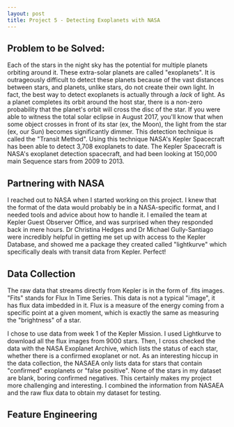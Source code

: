 ```yaml
---
layout: post
title: Project 5 - Detecting Exoplanets with NASA
---
```


## Problem to be Solved:
Each of the stars in the night sky has the potential for multiple planets orbiting around it. These extra-solar planets are called "exoplanets". It is outrageously difficult to detect these planets because of the vast distances between stars, and planets, unlike stars, do not create their own light. In fact, the best way to detect exoplanets is actually through a *lack* of light. As a planet completes its orbit around the host star, there is a non-zero probability that the planet's orbit will cross the disc of the star. If you were able to witness the total solar eclipse in August 2017, you'll know that when some object crosses in front of its star (ex, the Moon), the light from the star (ex, our Sun) becomes significantly dimmer. This detection technique is called the "Transit Method". Using this technique NASA's Kepler Spacecraft has been able to detect 3,708 exoplanets to date. The Kepler Spacecraft is NASA's exoplanet detection spacecraft, and had been looking at 150,000 main Sequence stars from 2009 to 2013.

## Partnering with NASA
I reached out to NASA when I started working on this project. I knew that the format of the data would probably be in a NASA-specific format, and I needed tools and advice about how to handle it. I emailed the team at Kepler Guest Observer Office, and was surprised when they responded back in mere hours. Dr Christina Hedges and Dr Michael Gully-Santiago were incredibly helpful in getting me set up with access to the Kepler Database, and showed me a package they created called "lightkurve" which specifically deals with transit data from Kepler. Perfect! 

## Data Collection
The raw data that streams directly from Kepler is in the form of .fits images. "Fits" stands for Flux In Time Series. This data is not a typical "image", it has flux data imbedded in it. Flux is a measure of the energy coming from a specific point at a given moment, which is exactly the same as measuring the "brightness" of a star. 

I chose to use data from week 1 of the Kepler Mission. I used Lightkurve to download all the flux images from 9000 stars. Then, I cross checked the data with the NASA Exoplanet Archive, which lists the status of each star, whether there is a confirmed exoplanet or not. As an interesting hiccup in the data collection, the NASAEA only lists data for stars that contain "confirmed" exoplanets or "false positive". None of the stars in my dataset are blank, boring confirmed negatives. This certainly makes my project more challenging and interesting. I combined the information from NASAEA and the raw flux data to obtain my dataset for testing.  

## Feature Engineering
